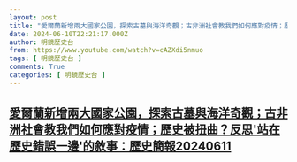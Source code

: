 ```yaml
---
layout: post
title: "愛爾蘭新增兩大國家公園，探索古墓與海洋奇觀；古非洲社會教我們如何應對疫情；歷史被扭曲？反思'站在歷史錯誤一邊'的敘事：歷史簡報20240611"
date: 2024-06-10T22:21:17.000Z
author: 明鏡歷史台
from: https://www.youtube.com/watch?v=cAZXdi5nmuo
tags: [ 明鏡歷史台 ]
comments: True
categories: [ 明鏡歷史台 ]
---
```

<!--1718058077000-->
[愛爾蘭新增兩大國家公園，探索古墓與海洋奇觀；古非洲社會教我們如何應對疫情；歷史被扭曲？反思'站在歷史錯誤一邊'的敘事：歷史簡報20240611](https://www.youtube.com/watch?v=cAZXdi5nmuo)
------

<div>

</div>

